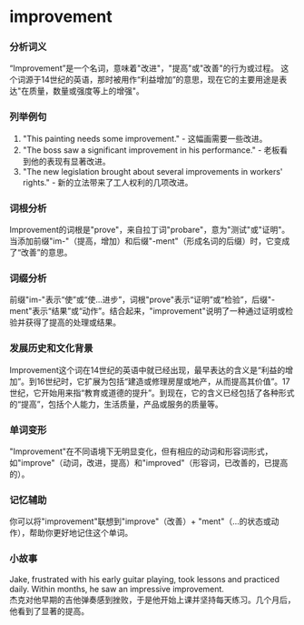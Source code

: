 # improvement

### 分析词义

  

“Improvement”是一个名词，意味着"改进"，"提高"或"改善"的行为或过程。 这个词源于14世纪的英语，那时被用作“利益增加”的意思，现在它的主要用途是表达"在质量，数量或强度等上的增强"。

  

### 列举例句

  

1.  "This painting needs some improvement." - 这幅画需要一些改进。
2.  "The boss saw a significant improvement in his performance." - 老板看到他的表现有显著改进。
3.  "The new legislation brought about several improvements in workers' rights." - 新的立法带来了工人权利的几项改进。

  

### 词根分析

  

Improvement的词根是"prove"，来自拉丁词"probare"，意为"测试"或"证明"。当添加前缀"im-"（提高，增加）和后缀"-ment"（形成名词的后缀）时，它变成了“改善”的意思。

  

### 词缀分析

  

前缀"im-"表示“使”或“使...进步”，词根"prove"表示“证明”或“检验”，后缀"-ment"表示“结果”或“动作”。结合起来，"improvement"说明了一种通过证明或检验并获得了提高的处理或结果。

  

### 发展历史和文化背景

  

Improvement这个词在14世纪的英语中就已经出现，最早表达的含义是“利益的增加”。到16世纪时，它扩展为包括“建造或修理房屋或地产，从而提高其价值”。17世纪，它开始用来指“教育或道德的提升”。到现在，它的含义已经包括了各种形式的“提高”，包括个人能力，生活质量，产品或服务的质量等。

  

### 单词变形

  

"Improvement"在不同语境下无明显变化，但有相应的动词和形容词形式，如"improve"（动词，改进，提高）和"improved"（形容词，已改善的，已提高的）。

  

### 记忆辅助

  

你可以将"improvement"联想到"improve"（改善）+ "ment"（…的状态或动作），帮助你更好地记住这个单词。

  

### 小故事

  

Jake, frustrated with his early guitar playing, took lessons and practiced daily. Within months, he saw an impressive improvement.  
杰克对他早期的吉他弹奏感到挫败，于是他开始上课并坚持每天练习。几个月后，他看到了显著的提高。
